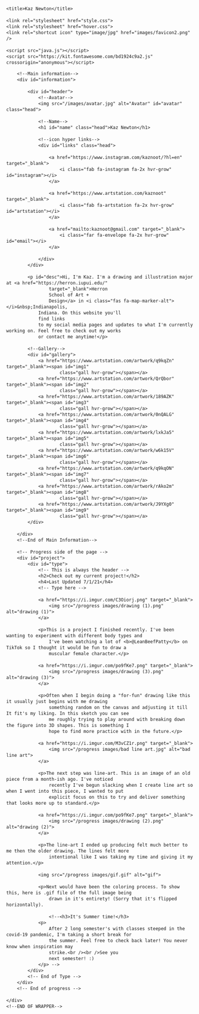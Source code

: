 <!DOCTYPE html>
<html lang="en">

<head>
    <meta charset="UTF-8">
    <meta http-equiv="X-UA-Compatible" content="IE=edge">
    <meta name="viewport" content="width=device-width, initial-scale=1.0">
    <meta property="og:locale" content="en_US">
    <meta property="og:type" content="article">
    <meta property="og:title" content="Kaz Newton">
    <meta property="og:description" content="Artist and Student at Herron School of Art + Design.">
    <meta property="og:url" content="">
    <meta property="og:site_name" content="Kaz Newton Official Website">
    <meta property="og:image" content="../images/avatar.jpg">
    <meta property="og:image:width" content="1380">
    <meta property="og:image:height" content="1380">

    <title>Kaz Newton</title>

    <link rel="stylesheet" href="style.css">
    <link rel="stylesheet" href="hover.css">
    <link rel="shortcut icon" type="image/jpg" href="images/favicon2.png" />

    <script src="java.js"></script>
    <script src="https://kit.fontawesome.com/bd1924c9a2.js" crossorigin="anonymous"></script>
</head>



<body>
    <!--Wrapper contains all information-->
    <div id="wrapper">

        <!--Main information-->
        <div id="information">

            <div id="header">
                <!--Avatar-->
                <img src="/images/avatar.jpg" alt="Avatar" id="avatar" class="head">

                <!--Name-->
                <h1 id="name" class="head">Kaz Newton</h1>

                <!--icon hyper links-->
                <div id="links" class="head">

                    <a href="https://www.instagram.com/kaznoot/?hl=en" target="_blank">
                        <i class="fab fa-instagram fa-2x hvr-grow" id="instagram"></i>
                    </a>

                    <a href="https://www.artstation.com/kaznoot" target="_blank">
                        <i class="fab fa-artstation fa-2x hvr-grow" id="artstation"></i>
                    </a>

                    <a href="mailto:kaznoot@gmail.com" target="_blank">
                        <i class="far fa-envelope fa-2x hvr-grow" id="email"></i>
                    </a>

                </div>
            </div>

            <p id="desc">Hi, I'm Kaz. I'm a drawing and illustration major at <a href="https://herron.iupui.edu/"
                    target="_blank">Herron
                    School of Art +
                    Design</a> in <i class="fas fa-map-marker-alt"></i>&nbsp;Indianapolis,
                Indiana. On this website you'll
                find links
                to my social media pages and updates to what I'm currently working on. Feel free to check out my works
                or contact me anytime!</p>

            <!--Gallery-->
            <div id="gallery">
                <a href="https://www.artstation.com/artwork/q9kqZn" target="_blank"><span id="img1"
                        class="gall hvr-grow"></span></a>
                <a href="https://www.artstation.com/artwork/QrQbor" target="_blank"><span id="img2"
                        class="gall hvr-grow"></span></a>
                <a href="https://www.artstation.com/artwork/189AZK" target="_blank"><span id="img3"
                        class="gall hvr-grow"></span></a>
                <a href="https://www.artstation.com/artwork/0nQALG" target="_blank"><span id="img4"
                        class="gall hvr-grow"></span></a>
                <a href="https://www.artstation.com/artwork/lxkJa5" target="_blank"><span id="img5"
                        class="gall hvr-grow"></span></a>
                <a href="https://www.artstation.com/artwork/w6k15V" target="_blank"><span id="img6"
                        class="gall hvr-grow"></span></a>
                <a href="https://www.artstation.com/artwork/q9kqON" target="_blank"><span id="img7"
                        class="gall hvr-grow"></span></a>
                <a href="https://www.artstation.com/artwork/rAko2m" target="_blank"><span id="img8"
                        class="gall hvr-grow"></span></a>
                <a href="https://www.artstation.com/artwork/J9YXg0" target="_blank"><span id="img9"
                        class="gall hvr-grow"></span></a>
            </div>

        </div>
        <!--End of Main Information-->

        <!-- Progress side of the page -->
        <div id="project">
            <div id="type">
                <!-- This is always the header -->
                <h2>Check out my current project!</h2>
                <h4>Last Updated 7/1/21</h4>
                <!-- Type here -->

                <a href="https://i.imgur.com/C3Oiorj.png" target="_blank">
                    <img src="/progress images/drawing (1).png" alt="drawing (1)">
                </a>

                <p>This is a project I finished recently. I've been wanting to experiment with different body types and
                    I've been watching a lot of <b>@LeanBeefPatty</b> on TikTok so I thought it would be fun to draw a
                    muscular female character.</p>

                <a href="https://i.imgur.com/po9fKe7.png" target="_blank">
                    <img src="/progress images/drawing (3).png" alt="drawing (3)">
                </a>

                <p>Often when I begin doing a "for-fun" drawing like this it usually just begins with me drawing
                    something random on the canvas and adjusting it till It fit's my liking. In this sketch you can see
                    me roughly trying to play around with breaking down the figure into 3D shapes. This is something I
                    hope to find more practice with in the future.</p>

                <a href="https://i.imgur.com/M3vCZ1r.png" target="_blank">
                    <img src="/progress images/bad line art.jpg" alt="bad line art">
                </a>

                <p>The next step was line-art. This is an image of an old piece from a month-ish ago. I've noticed
                    recently I've begun slacking when I create line art so when I went into this piece, I wanted to put
                    explicit focus on this to try and deliver something that looks more up to standard.</p>

                <a href="https://i.imgur.com/po9fKe7.png" target="_blank">
                    <img src="/progress images/drawing (2).png" alt="drawing (2)">
                </a>

                <p>The line-art I ended up producing felt much better to me then the older drawing. The lines felt more
                    intentional like I was taking my time and giving it my attention.</p>

                <img src="/progress images/gif.gif" alt="gif">

                <p>Next would have been the coloring process. To show this, here is .gif file of the full image being
                    drawn in it's entirety! (Sorry that it's flipped horizontally).

                    <!--<h3>It's Summer time!</h3>
                <p>
                    After 2 long semester's with classes steeped in the covid-19 pandemic, I'm taking a short break for
                    the summer. Feel free to check back later! You never know when inspiration may
                    strike.<br /><br />See you
                    next semester! :)
                </p> -->
            </div>
            <!-- End of Type -->
        </div>
        <!-- End of progress -->

    </div>
    <!--END OF WRAPPER-->
</body>

</html>